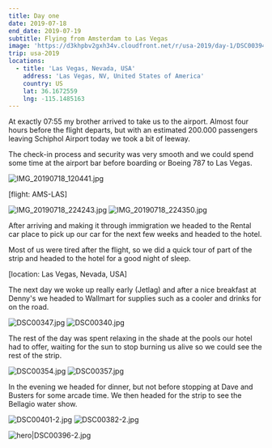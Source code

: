 ```yaml
---
title: Day one
date: 2019-07-18
end_date: 2019-07-19
subtitle: Flying from Amsterdam to Las Vegas
image: 'https://d3khpbv2gxh34v.cloudfront.net/r/usa-2019/day-1/DSC00394-2.jpg'
trip: usa-2019
locations:
  - title: 'Las Vegas, Nevada, USA'
    address: 'Las Vegas, NV, United States of America'
    country: US
    lat: 36.1672559
    lng: -115.1485163
---
```


At exactly 07:55 my brother arrived to take us to the airport. Almost four hours before the flight departs, but with an estimated 200.000 passengers leaving Schiphol Airport today we took a bit of leeway.

The check-in process and security was very smooth and we could spend some time at the airport bar before boarding or Boeing 787 to Las Vegas.

![IMG_20190718_120441.jpg](https://d3khpbv2gxh34v.cloudfront.net/r/usa-2019/day-1/IMG_20190718_120441.jpg "1.333")

[flight: AMS-LAS]

![IMG_20190718_224243.jpg](https://d3khpbv2gxh34v.cloudfront.net/r/usa-2019/day-1/IMG_20190718_224243.jpg "1.333")
![IMG_20190718_224350.jpg](https://d3khpbv2gxh34v.cloudfront.net/r/usa-2019/day-1/IMG_20190718_224350.jpg "1.333")

After arriving and making it through immigration we headed to the Rental car place to pick up our car for the next few weeks and headed to the hotel.

Most of us were tired after the flight, so we did a quick tour of part of the strip and headed to the hotel for a good night of sleep.

[location: Las Vegas, Nevada, USA]

The next day we woke up really early (Jetlag) and after a nice breakfast at Denny's we headed to Wallmart for supplies such as a cooler and drinks for on the road.

![DSC00347.jpg](https://d3khpbv2gxh34v.cloudfront.net/r/usa-2019/day-1/DSC00347.jpg "0.667")
![DSC00340.jpg](https://d3khpbv2gxh34v.cloudfront.net/r/usa-2019/day-1/DSC00340.jpg "1.5")

The rest of the day was spent relaxing in the shade at the pools our hotel had to offer, waiting for the sun to stop burning us alive so we could see the rest of the strip.

![DSC00354.jpg](https://d3khpbv2gxh34v.cloudfront.net/r/usa-2019/day-1/DSC00354.jpg "1.5")
![DSC00357.jpg](https://d3khpbv2gxh34v.cloudfront.net/r/usa-2019/day-1/DSC00357.jpg "1.5")

In the evening we headed for dinner, but not before stopping at Dave and Busters for some arcade time. We then headed for the strip to see the Bellagio water show.

![DSC00401-2.jpg](https://d3khpbv2gxh34v.cloudfront.net/r/usa-2019/day-1/DSC00401-2.jpg "1.5")
![DSC00382-2.jpg](https://d3khpbv2gxh34v.cloudfront.net/r/usa-2019/day-1/DSC00382-2.jpg "1.5")

![hero|DSC00396-2.jpg](https://d3khpbv2gxh34v.cloudfront.net/r/usa-2019/day-1/DSC00396-2.jpg "1.52")
